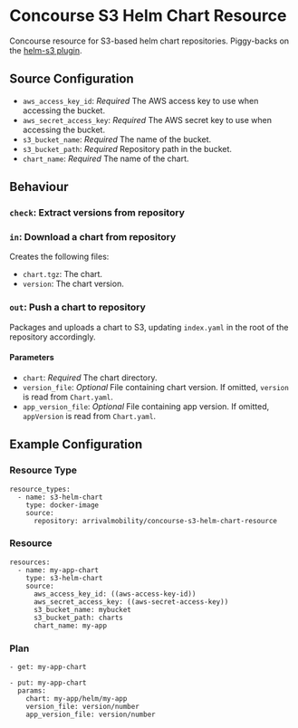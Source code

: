 # Concourse S3 Helm Chart Resource

Concourse resource for S3-based helm chart repositories. Piggy-backs on the [helm-s3 plugin](https://github.com/hypnoglow/helm-s3).

## Source Configuration

* `aws_access_key_id`: *Required* The AWS access key to use when accessing the bucket.
* `aws_secret_access_key`: *Required* The AWS secret key to use when accessing the bucket.
* `s3_bucket_name`: *Required* The name of the bucket.
* `s3_bucket_path`: *Required* Repository path in the bucket.
* `chart_name`: *Required* The name of the chart.

## Behaviour

### `check`: Extract versions from repository

### `in`: Download a chart from repository
Creates the following files:

* `chart.tgz`: The chart.
* `version`: The chart version.

### `out`: Push a chart to repository
Packages and uploads a chart to S3, updating `index.yaml` in the root of the repository accordingly.

#### Parameters

* `chart`: *Required* The chart directory.
* `version_file`: *Optional* File containing chart version. If omitted, `version` is read from `Chart.yaml`.
* `app_version_file`: *Optional* File containing app version. If omitted, `appVersion` is read from `Chart.yaml`.

## Example Configuration

### Resource Type

```
resource_types:
  - name: s3-helm-chart
    type: docker-image
    source:
      repository: arrivalmobility/concourse-s3-helm-chart-resource
```

### Resource

```
resources:
  - name: my-app-chart
    type: s3-helm-chart
    source:
      aws_access_key_id: ((aws-access-key-id))
      aws_secret_access_key: ((aws-secret-access-key))
      s3_bucket_name: mybucket
      s3_bucket_path: charts
      chart_name: my-app
```

### Plan

```
- get: my-app-chart
```

```
- put: my-app-chart
  params:
    chart: my-app/helm/my-app
    version_file: version/number
    app_version_file: version/number
```

